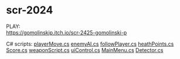 # scr-2024

PLAY:\
https://gomolinskip.itch.io/scr-2425-gomolinski-p

C# scripts:
[playerMove.cs](Assets/playerMove.cs)
[enemyAI.cs](Assets/enemyAI.cs)
[followPlayer.cs](Assets/followPlayer.cs)
[heathPoints.cs](Assets/heathPoints.cs)
[Score.cs](Assets/Score.cs)
[weaponScript.cs](Assets/weaponScript.cs)
[uiControl.cs](Assets/uiControl.cs)
[MainMenu.cs](Assets/MainMenu.cs)
[Detector.cs](Assets/Detector.cs)

